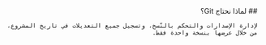 <div dir="rtl">
    ## لماذا نحتاج Git؟

    لإدارة الإصدارات والتحكم بالنّسخ، وتسجيل جميع التعديلات في تاريخ المشروع، من خلال عرضها بنسخة واحدة فقط.
</div>